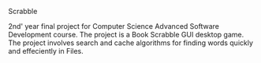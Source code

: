 Scrabble

2nd' year final project for Computer Science Advanced Software Development course.
The project is a Book Scrabble GUI desktop game. The project involves search and cache algorithms for finding words quickly and effeciently in Files.
